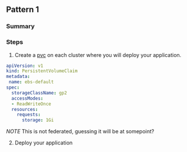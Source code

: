 ## Pattern 1

### Summary

### Steps
1. Create a [pvc](https://github.com/yard-turkey/multi-cluster/edit/master/examples/pattern1/pvc-default.yaml) on each cluster where you will deploy your application.

```yaml
apiVersion: v1
kind: PersistentVolumeClaim
metadata:
 name: ebs-default
spec:
  storageClassName: gp2
  accessModes:
  - ReadWriteOnce
  resources:
    requests:
      storage: 1Gi
```
*NOTE* This is not federated, guessing it will be at somepoint?


2. Deploy your application
